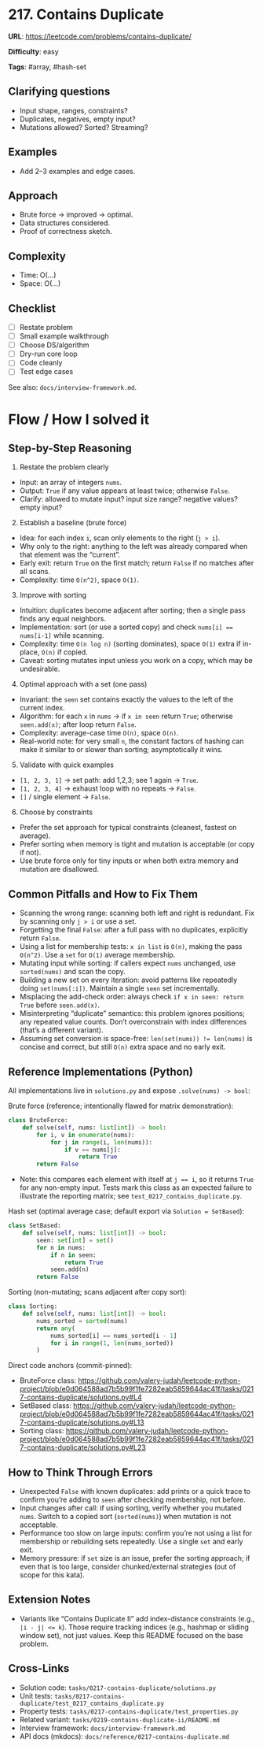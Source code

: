 
# 217. Contains Duplicate

**URL**: <https://leetcode.com/problems/contains-duplicate/>

**Difficulty**: easy

**Tags**: #array, #hash-set

## Clarifying questions

- Input shape, ranges, constraints?
- Duplicates, negatives, empty input?
- Mutations allowed? Sorted? Streaming?

## Examples

- Add 2–3 examples and edge cases.

## Approach

- Brute force -> improved -> optimal.
- Data structures considered.
- Proof of correctness sketch.

## Complexity

- Time: O(...)
- Space: O(...)

## Checklist

- [ ] Restate problem
- [ ] Small example walkthrough
- [ ] Choose DS/algorithm
- [ ] Dry-run core loop
- [ ] Code cleanly
- [ ] Test edge cases

See also: `docs/interview-framework.md`.

# Flow / How I solved it

## Step-by-Step Reasoning

1) Restate the problem clearly

- Input: an array of integers `nums`.
- Output: `True` if any value appears at least twice; otherwise `False`.
- Clarify: allowed to mutate input? input size range? negative values? empty input?

2) Establish a baseline (brute force)

- Idea: for each index `i`, scan only elements to the right (`j > i`).
- Why only to the right: anything to the left was already compared when that element was the “current”.
- Early exit: return `True` on the first match; return `False` if no matches after all scans.
- Complexity: time `O(n^2)`, space `O(1)`.

3) Improve with sorting

- Intuition: duplicates become adjacent after sorting; then a single pass finds any equal neighbors.
- Implementation: sort (or use a sorted copy) and check `nums[i] == nums[i-1]` while scanning.
- Complexity: time `O(n log n)` (sorting dominates), space `O(1)` extra if in-place, `O(n)` if copied.
- Caveat: sorting mutates input unless you work on a copy, which may be undesirable.

4) Optimal approach with a set (one pass)

- Invariant: the `seen` set contains exactly the values to the left of the current index.
- Algorithm: for each `x` in `nums` → if `x in seen` return `True`; otherwise `seen.add(x)`; after loop return `False`.
- Complexity: average-case time `O(n)`, space `O(n)`.
- Real-world note: for very small `n`, the constant factors of hashing can make it similar to or slower than sorting; asymptotically it wins.

5) Validate with quick examples

- `[1, 2, 3, 1]` → set path: add 1,2,3; see 1 again → `True`.
- `[1, 2, 3, 4]` → exhaust loop with no repeats → `False`.
- `[]` / single element → `False`.

6) Choose by constraints

- Prefer the set approach for typical constraints (cleanest, fastest on average).
- Prefer sorting when memory is tight and mutation is acceptable (or copy if not).
- Use brute force only for tiny inputs or when both extra memory and mutation are disallowed.

## Common Pitfalls and How to Fix Them

- Scanning the wrong range: scanning both left and right is redundant. Fix by scanning only `j > i` or use a set.
- Forgetting the final `False`: after a full pass with no duplicates, explicitly return `False`.
- Using a list for membership tests: `x in list` is `O(n)`, making the pass `O(n^2)`. Use a `set` for `O(1)` average membership.
- Mutating input while sorting: if callers expect `nums` unchanged, use `sorted(nums)` and scan the copy.
- Building a new set on every iteration: avoid patterns like repeatedly doing `set(nums[:i])`. Maintain a single `seen` set incrementally.
- Misplacing the add-check order: always check `if x in seen: return True` before `seen.add(x)`.
- Misinterpreting “duplicate” semantics: this problem ignores positions; any repeated value counts. Don’t overconstrain with index differences (that’s a different variant).
- Assuming set conversion is space-free: `len(set(nums)) != len(nums)` is concise and correct, but still `O(n)` extra space and no early exit.

## Reference Implementations (Python)

All implementations live in `solutions.py` and expose `.solve(nums) -> bool`:

Brute force (reference; intentionally flawed for matrix demonstration):

```python
class BruteForce:
    def solve(self, nums: list[int]) -> bool:
        for i, v in enumerate(nums):
            for j in range(i, len(nums)):
                if v == nums[j]:
                    return True
        return False
```

- Note: this compares each element with itself at `j == i`, so it returns `True` for any non-empty input. Tests mark this class as an expected failure to illustrate the reporting matrix; see `test_0217_contains_duplicate.py`.

Hash set (optimal average case; default export via `Solution = SetBased`):

```python
class SetBased:
    def solve(self, nums: list[int]) -> bool:
        seen: set[int] = set()
        for n in nums:
            if n in seen:
                return True
            seen.add(n)
        return False
```

Sorting (non-mutating; scans adjacent after copy sort):

```python
class Sorting:
    def solve(self, nums: list[int]) -> bool:
        nums_sorted = sorted(nums)
        return any(
            nums_sorted[i] == nums_sorted[i - 1]
            for i in range(1, len(nums_sorted))
        )
```

Direct code anchors (commit-pinned):

- BruteForce class: https://github.com/valery-judah/leetcode-python-project/blob/e0d064588ad7b5b99f1fe7282eab5859644ac41f/tasks/0217-contains-duplicate/solutions.py#L4
- SetBased class: https://github.com/valery-judah/leetcode-python-project/blob/e0d064588ad7b5b99f1fe7282eab5859644ac41f/tasks/0217-contains-duplicate/solutions.py#L13
- Sorting class: https://github.com/valery-judah/leetcode-python-project/blob/e0d064588ad7b5b99f1fe7282eab5859644ac41f/tasks/0217-contains-duplicate/solutions.py#L23

## How to Think Through Errors

- Unexpected `False` with known duplicates: add prints or a quick trace to confirm you’re adding to `seen` after checking membership, not before.
- Input changes after call: if using sorting, verify whether you mutated `nums`. Switch to a copied sort (`sorted(nums)`) when mutation is not acceptable.
- Performance too slow on large inputs: confirm you’re not using a list for membership or rebuilding sets repeatedly. Use a single `set` and early exit.
- Memory pressure: if `set` size is an issue, prefer the sorting approach; if even that is too large, consider chunked/external strategies (out of scope for this kata).

## Extension Notes

- Variants like “Contains Duplicate II” add index-distance constraints (e.g., `|i - j| <= k`). Those require tracking indices (e.g., hashmap or sliding window set), not just values. Keep this README focused on the base problem.

## Cross-Links

- Solution code: `tasks/0217-contains-duplicate/solutions.py`
- Unit tests: `tasks/0217-contains-duplicate/test_0217_contains_duplicate.py`
- Property tests: `tasks/0217-contains-duplicate/test_properties.py`
- Related variant: `tasks/0219-contains-duplicate-ii/README.md`
- Interview framework: `docs/interview-framework.md`
- API docs (mkdocs): `docs/reference/0217-contains-duplicate.md`
